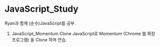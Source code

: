 # JavaScript_Study
 Ryan과 함께 (순수)JavaScript를 공부.

1. JavaScript_Momentum Clone
JavaScript로 Momentum (Chrome 웹 확장프로그램) 을 Clone 하며 연습.


